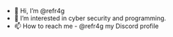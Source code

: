 - 👋 Hi, I’m @refr4g
- 👀 I’m interested in cyber security and programming.
- 📫 How to reach me - @refr4g my Discord profile
